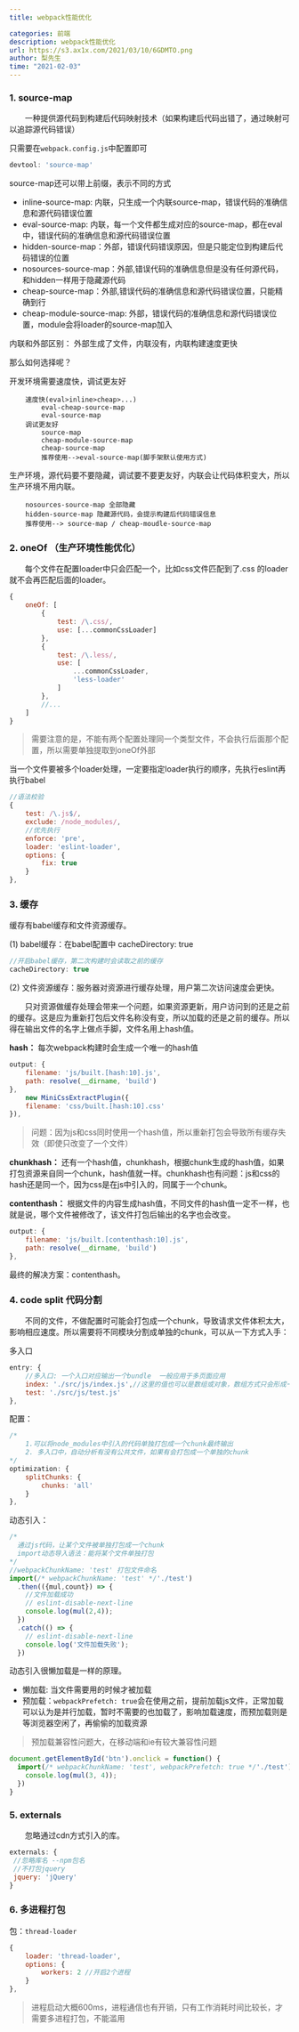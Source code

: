 ```yaml
---
title: webpack性能优化

categories: 前端
description: webpack性能优化
url: https://s3.ax1x.com/2021/03/10/6GDMTO.png
author: 梨先生
time: "2021-02-03"
---
```


### 1. source-map

&emsp;&emsp;一种提供源代码到构建后代码映射技术（如果构建后代码出错了，通过映射可以追踪源代码错误）

只需要在`webpack.config.js`中配置即可

```js
devtool: 'source-map'
```
source-map还可以带上前缀，表示不同的方式

* inline-source-map: 内联，只生成一个内联source-map，错误代码的准确信息和源代码错误位置
* eval-source-map: 内联，每一个文件都生成对应的source-map，都在eval中，错误代码的准确信息和源代码错误位置
* hidden-source-map：外部，错误代码错误原因，但是只能定位到构建后代码错误的位置
* nosources-source-map：外部,错误代码的准确信息但是没有任何源代码，和hidden一样用于隐藏源代码
* cheap-source-map：外部,错误代码的准确信息和源代码错误位置，只能精确到行
* cheap-module-source-map: 外部，错误代码的准确信息和源代码错误位置，module会将loader的source-map加入

内联和外部区别： 外部生成了文件，内联没有，内联构建速度更快

那么如何选择呢？

开发环境需要速度快，调试更友好

        速度快(eval>inline>cheap>...) 
            eval-cheap-source-map
            eval-source-map
        调试更友好
            source-map
            cheap-module-source-map
            cheap-source-map
            推荐使用-->eval-source-map(脚手架默认使用方式)

生产环境，源代码要不要隐藏，调试要不要更友好，内联会让代码体积变大，所以生产环境不用内联。

        nosources-source-map 全部隐藏
        hidden-source-map 隐藏源代码，会提示构建后代码错误信息
        推荐使用--> source-map / cheap-moudle-source-map

### 2. oneOf （生产环境性能优化）

&emsp;&emsp;每个文件在配置loader中只会匹配一个，比如css文件匹配到了.css 的loader就不会再匹配后面的loader。

```js
{
    oneOf: [
        {
            test: /\.css/,
            use: [...commonCssLoader]
        },
        {
            test: /\.less/,
            use: [
                ...commonCssLoader,
                'less-loader'
            ]
        },
        //...
    ]
}

```

> 需要注意的是，不能有两个配置处理同一个类型文件，不会执行后面那个配置，所以需要单独提取到oneOf外部

当一个文件要被多个loader处理，一定要指定loader执行的顺序，先执行eslint再执行babel
```js
//语法校验
{
    test: /\.js$/,
    exclude: /node_modules/,
    //优先执行
    enforce: 'pre',
    loader: 'eslint-loader',
    options: {
        fix: true
    }
},
```
### 3. 缓存

缓存有babel缓存和文件资源缓存。

(1) babel缓存：在babel配置中 cacheDirectory: true

```js
//开启babel缓存，第二次构建时会读取之前的缓存
cacheDirectory: true
```

(2) 文件资源缓存：服务器对资源进行缓存处理，用户第二次访问速度会更快。

&emsp;&emsp;只对资源做缓存处理会带来一个问题，如果资源更新，用户访问到的还是之前的缓存。这是应为重新打包后文件名称没有变，所以加载的还是之前的缓存。所以得在输出文件的名字上做点手脚，文件名用上hash值。

**hash：** 每次webpack构建时会生成一个唯一的hash值
```js
output: {
    filename: 'js/built.[hash:10].js',
    path: resolve(__dirname, 'build')
},
    new MiniCssExtractPlugin({
    filename: 'css/built.[hash:10].css'
}),
```
 > 问题：因为js和css同时使用一个hash值，所以重新打包会导致所有缓存失效（即使只改变了一个文件）

**chunkhash：** 还有一个hash值，chunkhash，根据chunk生成的hash值，如果打包资源来自同一个chunk，hash值就一样。chunkhash也有问题：js和css的hash还是同一个，因为css是在js中引入的，同属于一个chunk。
  
**contenthash：** 根据文件的内容生成hash值，不同文件的hash值一定不一样，也就是说，哪个文件被修改了，该文件打包后输出的名字也会改变。


```js
output: {
    filename: 'js/built.[contenthash:10].js',
    path: resolve(__dirname, 'build')
},
```
最终的解决方案：contenthash。

### 4. code split 代码分割

&emsp;&emsp;不同的文件，不做配置时可能会打包成一个chunk，导致请求文件体积太大，影响相应速度。所以需要将不同模块分割成单独的chunk，可以从一下方式入手：

多入口
```js
entry: {
    //多入口: 一个入口对应输出一个bundle  一般应用于多页面应用
    index: './src/js/index.js',//这里的值也可以是数组或对象，数组方式只会形成一个chunk
    test: './src/js/test.js'
},
```
配置：

```js
/* 
    1.可以将node_modules中引入的代码单独打包成一个chunk最终输出
    2. 多入口中，自动分析有没有公共文件，如果有会打包成一个单独的chunk
*/
optimization: {
    splitChunks: {
        chunks: 'all'
    }
},
```

动态引入：

```js
/* 
  通过js代码，让某个文件被单独打包成一个chunk
  import动态导入语法：能将某个文件单独打包
*/
//webpackChunkName: 'test' 打包文件命名
import(/* webpackChunkName: 'test' */'./test')
  .then(({mul,count}) => {
    //文件加载成功
    // eslint-disable-next-line
    console.log(mul(2,4));
  })
  .catch(() => {
    // eslint-disable-next-line
    console.log('文件加载失败');
  })
```
动态引入很懒加载是一样的原理。

* 懒加载: 当文件需要用的时候才被加载
* 预加载：`webpackPrefetch: true`会在使用之前，提前加载js文件，正常加载可以认为是并行加载，暂时不需要的也加载了，影响加载速度，而预加载则是等浏览器空闲了，再偷偷的加载资源
> 预加载兼容性问题大，在移动端和ie有较大兼容性问题

```js
document.getElementById('btn').onclick = function() {
  import(/* webpackChunkName: 'test', webpackPrefetch: true */'./test').then(({mul}) => {
    console.log(mul(3, 4));
  })
}
```

### 5. externals

&emsp;&emsp;忽略通过cdn方式引入的库。

```js
externals: {
 //忽略库名 --npm包名
 //不打包jquery
 jquery: 'jQuery'
}
```

### 6. 多进程打包

包：`thread-loader`

```js
{
    loader: 'thread-loader',
    options: {
        workers: 2 //开启2个进程
    }
},
```
> 进程启动大概600ms，进程通信也有开销，只有工作消耗时间比较长，才需要多进程打包，不能滥用